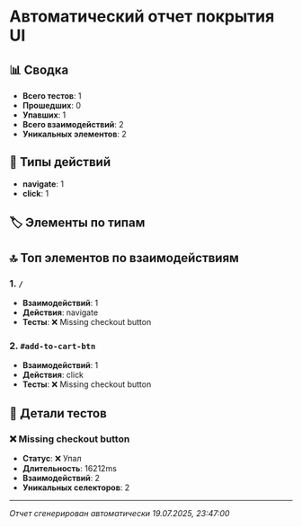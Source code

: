 # Автоматический отчет покрытия UI

## 📊 Сводка

- **Всего тестов**: 1
- **Прошедших**: 0
- **Упавших**: 1
- **Всего взаимодействий**: 2
- **Уникальных элементов**: 2

## 🎯 Типы действий

- **navigate**: 1
- **click**: 1

## 🏷️ Элементы по типам



## 🔝 Топ элементов по взаимодействиям


### 1. `/`
- **Взаимодействий**: 1
- **Действия**: navigate
- **Тесты**: ❌ Missing checkout button


### 2. `#add-to-cart-btn`
- **Взаимодействий**: 1
- **Действия**: click
- **Тесты**: ❌ Missing checkout button


## 📝 Детали тестов


### ❌ Missing checkout button
- **Статус**: ❌ Упал
- **Длительность**: 16212ms
- **Взаимодействий**: 2
- **Уникальных селекторов**: 2


---
*Отчет сгенерирован автоматически 19.07.2025, 23:47:00*
